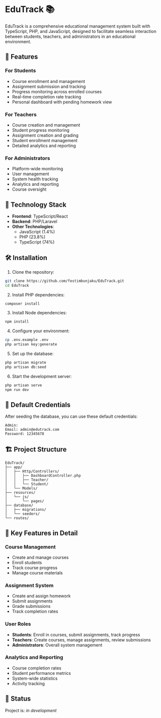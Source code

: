 
# EduTrack 📚

EduTrack is a comprehensive educational management system built with TypeScript, PHP, and JavaScript, designed to facilitate seamless interaction between students, teachers, and administrators in an educational environment.

## 🌟 Features

### For Students
- Course enrollment and management
- Assignment submission and tracking
- Progress monitoring across enrolled courses
- Real-time completion rate tracking
- Personal dashboard with pending homework view

### For Teachers
- Course creation and management
- Student progress monitoring
- Assignment creation and grading
- Student enrollment management
- Detailed analytics and reporting

### For Administrators
- Platform-wide monitoring
- User management
- System health tracking
- Analytics and reporting
- Course oversight

## 🚀 Technology Stack

- **Frontend**: TypeScript/React
- **Backend**: PHP/Laravel
- **Other Technologies**:
  - JavaScript (1.4%)
  - PHP (23.8%)
  - TypeScript (74%)

## 🛠 Installation

1. Clone the repository:
```bash
git clone https://github.com/festimbunjaku/EduTrack.git
cd EduTrack
```

2. Install PHP dependencies:
```bash
composer install
```

3. Install Node dependencies:
```bash
npm install
```

4. Configure your environment:
```bash
cp .env.example .env
php artisan key:generate
```

5. Set up the database:
```bash
php artisan migrate
php artisan db:seed
```

6. Start the development server:
```bash
php artisan serve
npm run dev
```

## 🔐 Default Credentials

After seeding the database, you can use these default credentials:

```
Admin:
Email: admin@edutrack.com
Password: 12345678
```

## 🏗 Project Structure

```
EduTrack/
├── app/
│   ├── Http/Controllers/
│   │   ├── DashboardController.php
│   │   ├── Teacher/
│   │   └── Student/
│   └── Models/
├── resources/
│   └── js/
│       └── pages/
├── database/
│   ├── migrations/
│   └── seeders/
└── routes/
```

## 🔑 Key Features in Detail

### Course Management
- Create and manage courses
- Enroll students
- Track course progress
- Manage course materials

### Assignment System
- Create and assign homework
- Submit assignments
- Grade submissions
- Track completion rates

### User Roles
- **Students**: Enroll in courses, submit assignments, track progress
- **Teachers**: Create courses, manage assignments, review submissions
- **Administrators**: Overall system management

### Analytics and Reporting
- Course completion rates
- Student performance metrics
- System-wide statistics
- Activity tracking


## 🔄 Status

Project is: _in development_
